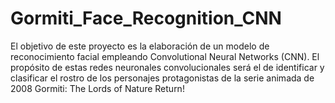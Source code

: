 # Gormiti_Face_Recognition_CNN
El objetivo de este proyecto es la elaboración de un modelo de reconocimiento facial empleando Convolutional Neural Networks (CNN). El propósito de estas redes neuronales convolucionales será el de identificar y clasificar el rostro de los personajes protagonistas de la serie animada de 2008 Gormiti: The Lords of Nature Return!
